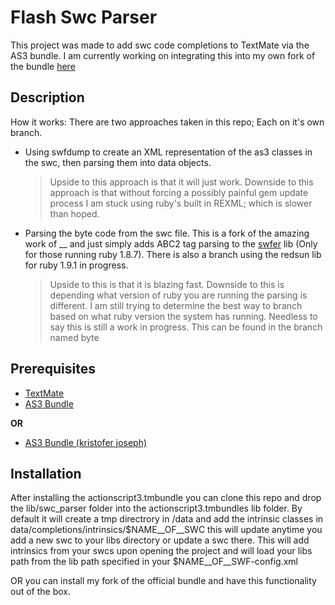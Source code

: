 # Flash Swc Parser
This project was made to add swc code completions to TextMate via the AS3 bundle.
I am currently working on integrating this into my own fork of the bundle [here](http://github.com/kristoferjoseph/actionscript3.tmbundle)

## Description

How it works:
There are two approaches taken in this repo; Each on it's own branch.

*	Using swfdump to create an XML representation of the as3 classes in the swc, then parsing them into data objects.

	>Upside to this approach is that it will just work. Downside to this approach is that without forcing a possibly painful gem update process I am stuck using ruby's built in REXML; which is slower than hoped.

*	Parsing the byte code from the swc file. This is a fork of the amazing work of __ and just simply adds ABC2 tag parsing to the [swfer](http://github/someone/swfer) lib (Only for those running ruby 1.8.7). There is also a branch using the redsun lib for ruby 1.9.1 in progress.

	>Upside to this is that it is blazing fast. Downside to this is depending what version of ruby you are running the parsing is different. I am still trying to determine the best way to branch based on what ruby version the system has running. Needless to say this is still a work in progress. This can be found in the branch named byte

## Prerequisites

*	[TextMate](http://www.macromates.com)
*	[AS3 Bundle](http://github.com/simongregory/actionscript3.tmbundle)

**OR**

*	[AS3 Bundle (kristofer joseph)](http://github.com/kristoferjoseph/actionscript3.tmbundle)


## Installation

After installing the actionscript3.tmbundle you can clone this repo and drop the lib/swc_parser folder into the actionscript3.tmbundles lib folder. By default it will create a tmp directrory in /data and add the intrinsic classes in data/completions/intrinsics/$NAME__OF__SWC this will update anytime you add a new swc to your libs directory or update a swc there. This will add intrinsics from your swcs upon opening the project and will load your libs path from the lib path specified in your $NAME__OF__SWF-config.xml

OR you can install my fork of the official bundle and have this functionality out of the box.
